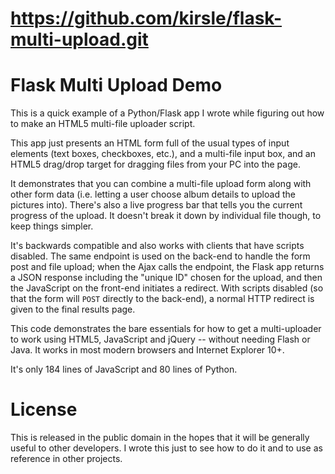 
# https://github.com/kirsle/flask-multi-upload.git


# Flask Multi Upload Demo

This is a quick example of a Python/Flask app I wrote while figuring out how to
make an HTML5 multi-file uploader script.

This app just presents an HTML form full of the usual types of input elements
(text boxes, checkboxes, etc.), and a multi-file input box, and an HTML5
drag/drop target for dragging files from your PC into the page.

It demonstrates that you can combine a multi-file upload form along with other
form data (i.e. letting a user choose album details to upload the pictures into).
There's also a live progress bar that tells you the current progress of the
upload. It doesn't break it down by individual file though, to keep things simpler.

It's backwards compatible and also works with clients that have scripts disabled.
The same endpoint is used on the back-end to handle the form post and file
upload; when the Ajax calls the endpoint, the Flask app returns a JSON response
including the "unique ID" chosen for the upload, and then the JavaScript on
the front-end initiates a redirect. With scripts disabled (so that the form will
`POST` directly to the back-end), a normal HTTP redirect is given to the final
results page.

This code demonstrates the bare essentials for how to get a multi-uploader to
work using HTML5, JavaScript and jQuery -- without needing Flash or Java.
It works in most modern browsers and Internet Explorer 10+.

It's only 184 lines of JavaScript and 80 lines of Python.

# License

This is released in the public domain in the hopes that it will be generally
useful to other developers. I wrote this just to see how to do it and to use
as reference in other projects.

